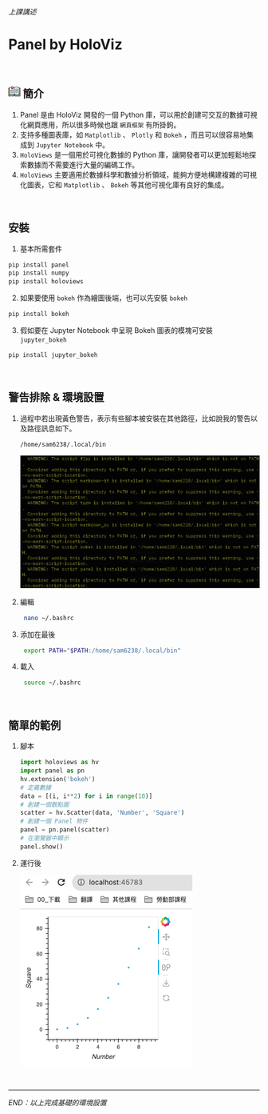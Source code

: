 *上課講述*

# Panel by HoloViz

</br>

## ![主題](./images/intro.png) 簡介

1. Panel 是由 HoloViz 開發的一個 Python 庫，可以用於創建可交互的數據可視化網頁應用，所以很多時候也跟 `網頁框架` 有所掛鉤。
2. 支持多種圖表庫，如 `Matplotlib` 、 `Plotly` 和 `Bokeh` ，而且可以很容易地集成到 `Jupyter Notebook` 中。
3. `HoloViews` 是一個用於可視化數據的 Python 庫，讓開發者可以更加輕鬆地探索數據而不需要進行大量的編碼工作。
4. `HoloViews` 主要適用於數據科學和數據分析領域，能夠方便地構建複雜的可視化圖表，它和 `Matplotlib` 、 `Bokeh` 等其他可視化庫有良好的集成。

</br>


## 安裝

1. 基本所需套件
```bash
pip install panel
pip install numpy
pip install holoviews
```

2. 如果要使用 `bokeh` 作為繪圖後端，也可以先安裝 `bokeh` 
```bash
pip install bokeh
```

3. 假如要在 Jupyter Notebook 中呈現 Bokeh 圖表的模塊可安裝 `jupyter_bokeh`
```bash
pip install jupyter_bokeh
```
</br>

## 警告排除 & 環境設置

1. 過程中若出現黃色警告，表示有些腳本被安裝在其他路徑，比如說我的警告以及路徑訊息如下。
   ```bash
   /home/sam6238/.local/bin
   ```
   
   ![](images/img_01.png)
   
2. 編輯
   
   ```bash
	nano ~/.bashrc
   ```

3. 添加在最後
   
   ```bash
	export PATH="$PATH:/home/sam6238/.local/bin"
   ```

4. 載入
   
   ```bash
	source ~/.bashrc
   ```
</br>

## 簡單的範例

1. 腳本
   
   ```python
   import holoviews as hv
   import panel as pn
   hv.extension('bokeh')
   # 定義數據
   data = [(i, i**2) for i in range(10)]
   # 創建一個散點圖
   scatter = hv.Scatter(data, 'Number', 'Square')
   # 創建一個 Panel 物件
   panel = pn.panel(scatter)
   # 在瀏覽器中顯示
   panel.show()
   ```
2. 運行後
   
   ![](images/img_02.png)

</br>

---
_END：以上完成基礎的環境設置_